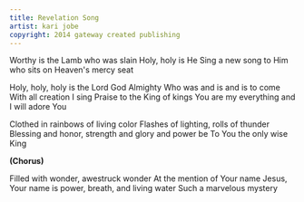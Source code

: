 ```yaml
---
title: Revelation Song
artist: kari jobe
copyright: 2014 gateway created publishing
---
```


Worthy is the Lamb who was slain
Holy, holy is He
Sing a new song to Him who sits on
Heaven's mercy seat

Holy, holy, holy is the Lord God Almighty
Who was and is and is to come
With all creation I sing
Praise to the King of kings
You are my everything and I will adore You

Clothed in rainbows of living color
Flashes of lighting, rolls of thunder
Blessing and honor, strength and glory and power be
To You the only wise King

<strong>(Chorus)</strong>

Filled with wonder, awestruck wonder
At the mention of Your name
Jesus, Your name is power, breath, and living water
Such a marvelous mystery

